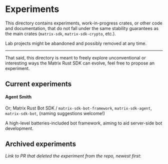 # Experiments

This directory contains experiments, work-in-progress crates, or other code and documentation, that
do not fall under the same stability guarantees as the main crates (`matrix-sdk`,
`matrix-sdk-crypto`, etc.).

Lab projects might be abandoned and possibly removed at any time.

---

That said, this directory is meant to freely explore unconventional or interesting ways the Matrix
Rust SDK can evolve, feel free to propose an experiment.

## Current experiments

#### Agent Smith

Or; Matrix Rust Bot SDK / `matrix-sdk-bot-framework`, `matrix-sdk-agent`, `matrix-sdk-bot`, (naming suggestions welcome!)

A high-level batteries-included bot framework, aiming to aid server-side bot development.

## Archived experiments

_Link to PR that deleted the experiment from the repo, newest first_:
